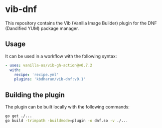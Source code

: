 # vib-dnf

This repository contains the Vib (Vanilla Image Builder) plugin for the DNF (Dandified YUM) package manager.

## Usage

It can be used in a workflow with the following syntax:

```yml
- uses: vanilla-os/vib-gh-action@v0.7.2
  with:
    recipe: 'recipe.yml'
    plugins: 'kbdharun/vib-dnf:v0.1'
```

## Building the plugin

The plugin can be built locally with the following commands:

```sh
go get ./...
go build -trimpath -buildmode=plugin -o dnf.so -v ./...
```
